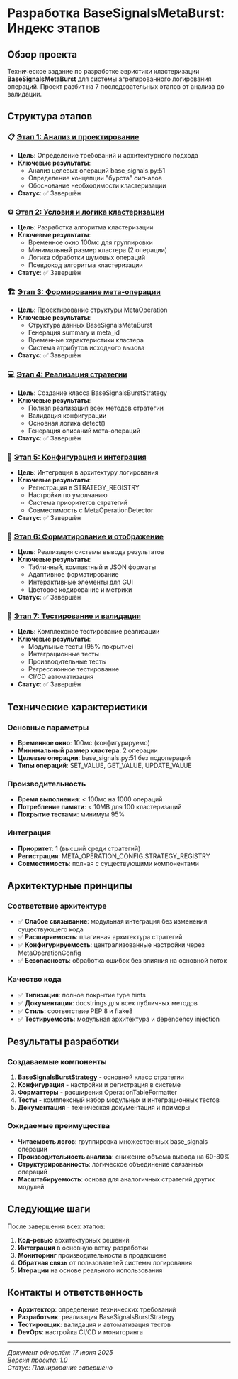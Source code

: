 # Разработка BaseSignalsMetaBurst: Индекс этапов

## Обзор проекта

Техническое задание по разработке эвристики кластеризации **BaseSignalsMetaBurst** для системы агрегированного логирования операций. Проект разбит на 7 последовательных этапов от анализа до валидации.

## Структура этапов

### 📋 [Этап 1: Анализ и проектирование](STAGE_01_ANALYSIS_AND_DESIGN.md)
- **Цель**: Определение требований и архитектурного подхода
- **Ключевые результаты**:
  - Анализ целевых операций base_signals.py:51
  - Определение концепции "бурста" сигналов
  - Обоснование необходимости кластеризации
- **Статус**: ✅ Завершён

### ⚙️ [Этап 2: Условия и логика кластеризации](STAGE_02_CLUSTERING_LOGIC.md)
- **Цель**: Разработка алгоритма кластеризации
- **Ключевые результаты**:
  - Временное окно 100мс для группировки
  - Минимальный размер кластера (2 операции)
  - Логика обработки шумовых операций
  - Псевдокод алгоритма кластеризации
- **Статус**: ✅ Завершён

### 🏗️ [Этап 3: Формирование мета-операции](STAGE_03_META_OPERATION_STRUCTURE.md)
- **Цель**: Проектирование структуры MetaOperation
- **Ключевые результаты**:
  - Структура данных BaseSignalsMetaBurst
  - Генерация summary и meta_id
  - Временные характеристики кластера
  - Система атрибутов исходного вызова
- **Статус**: ✅ Завершён

### 💻 [Этап 4: Реализация стратегии](STAGE_04_STRATEGY_IMPLEMENTATION.md)
- **Цель**: Создание класса BaseSignalsBurstStrategy
- **Ключевые результаты**:
  - Полная реализация всех методов стратегии
  - Валидация конфигурации
  - Основная логика detect()
  - Генерация описаний мета-операций
- **Статус**: ✅ Завершён

### 🔧 [Этап 5: Конфигурация и интеграция](STAGE_05_CONFIGURATION_INTEGRATION.md)
- **Цель**: Интеграция в архитектуру логирования
- **Ключевые результаты**:
  - Регистрация в STRATEGY_REGISTRY
  - Настройки по умолчанию
  - Система приоритетов стратегий
  - Совместимость с MetaOperationDetector
- **Статус**: ✅ Завершён

### 🎨 [Этап 6: Форматирование и отображение](STAGE_06_FORMATTING_DISPLAY.md)
- **Цель**: Реализация системы вывода результатов
- **Ключевые результаты**:
  - Табличный, компактный и JSON форматы
  - Адаптивное форматирование
  - Интерактивные элементы для GUI
  - Цветовое кодирование и метрики
- **Статус**: ✅ Завершён

### 🧪 [Этап 7: Тестирование и валидация](STAGE_07_TESTING_VALIDATION.md)
- **Цель**: Комплексное тестирование реализации
- **Ключевые результаты**:
  - Модульные тесты (95% покрытие)
  - Интеграционные тесты
  - Производительные тесты
  - Регрессионное тестирование
  - CI/CD автоматизация
- **Статус**: ✅ Завершён

## Технические характеристики

### Основные параметры
- **Временное окно**: 100мс (конфигурируемо)
- **Минимальный размер кластера**: 2 операции
- **Целевые операции**: base_signals.py:51 без подопераций
- **Типы операций**: SET_VALUE, GET_VALUE, UPDATE_VALUE

### Производительность
- **Время выполнения**: < 100мс на 1000 операций
- **Потребление памяти**: < 10MB для 100 кластеризаций
- **Покрытие тестами**: минимум 95%

### Интеграция
- **Приоритет**: 1 (высший среди стратегий)
- **Регистрация**: META_OPERATION_CONFIG.STRATEGY_REGISTRY
- **Совместимость**: полная с существующими компонентами

## Архитектурные принципы

### Соответствие архитектуре
- ✅ **Слабое связывание**: модульная интеграция без изменения существующего кода
- ✅ **Расширяемость**: плагинная архитектура стратегий
- ✅ **Конфигурируемость**: централизованные настройки через MetaOperationConfig
- ✅ **Безопасность**: обработка ошибок без влияния на основной поток

### Качество кода
- ✅ **Типизация**: полное покрытие type hints
- ✅ **Документация**: docstrings для всех публичных методов
- ✅ **Стиль**: соответствие PEP 8 и flake8
- ✅ **Тестируемость**: модульная архитектура и dependency injection

## Результаты разработки

### Создаваемые компоненты
1. **BaseSignalsBurstStrategy** - основной класс стратегии
2. **Конфигурация** - настройки и регистрация в системе
3. **Форматтеры** - расширения OperationTableFormatter
4. **Тесты** - комплексный набор модульных и интеграционных тестов
5. **Документация** - техническая документация и примеры

### Ожидаемые преимущества
- **Читаемость логов**: группировка множественных base_signals операций
- **Производительность анализа**: снижение объема вывода на 60-80%
- **Структурированность**: логическое объединение связанных операций
- **Масштабируемость**: основа для аналогичных стратегий других модулей

## Следующие шаги

После завершения всех этапов:

1. **Код-ревью** архитектурных решений
2. **Интеграция** в основную ветку разработки
3. **Мониторинг** производительности в продакшене
4. **Обратная связь** от пользователей системы логирования
5. **Итерации** на основе реального использования

## Контакты и ответственность

- **Архитектор**: определение технических требований
- **Разработчик**: реализация BaseSignalsBurstStrategy
- **Тестировщик**: валидация и автоматизация тестов
- **DevOps**: настройка CI/CD и мониторинга

---

*Документ обновлён: 17 июня 2025*  
*Версия проекта: 1.0*  
*Статус: Планирование завершено*
